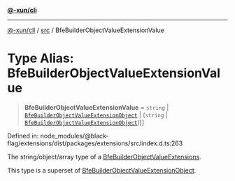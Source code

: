 [**@-xun/cli**](../../README.md)

***

[@-xun/cli](../../README.md) / [src](../README.md) / BfeBuilderObjectValueExtensionValue

# Type Alias: BfeBuilderObjectValueExtensionValue

> **BfeBuilderObjectValueExtensionValue** = `string` \| [`BfeBuilderObjectValueExtensionObject`](BfeBuilderObjectValueExtensionObject.md) \| (`string` \| [`BfeBuilderObjectValueExtensionObject`](BfeBuilderObjectValueExtensionObject.md))[]

Defined in: node\_modules/@black-flag/extensions/dist/packages/extensions/src/index.d.ts:263

The string/object/array type of a [BfeBuilderObjectValueExtensions](BfeBuilderObjectValueExtensions.md).

This type is a superset of [BfeBuilderObjectValueExtensionObject](BfeBuilderObjectValueExtensionObject.md).
